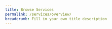 ```yaml
---
title: Browse Services
permalink: /services/overview/
breadcrumb: Fill in your own title description
---
```



